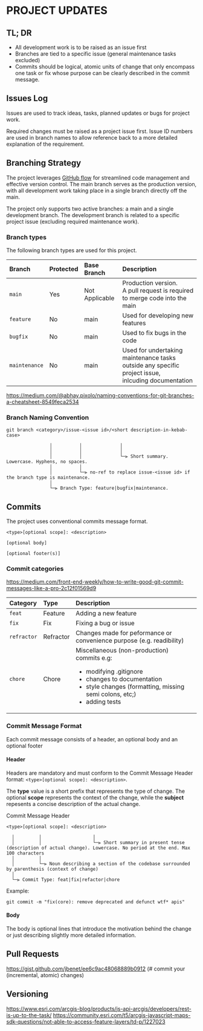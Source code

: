 # PROJECT UPDATES

## TL; DR

 - All development work is to be raised as an issue first
 - Branches are tied to a specific issue (general maintenance tasks excluded)
 - Commits should be logical, atomic units of change that only encompass one task or fix whose purpose can be clearly described in the commit message.

## Issues Log
Issues are used to track ideas, tasks, planned updates or bugs for project work. 

Required changes must be raised as a project issue first. Issue ID numbers are used in branch names to allow reference back to a more detailed explanation of the requirement.

## Branching Strategy

The project leverages [GitHub flow](https://docs.github.com/en/get-started/quickstart/github-flow) for streamlined code management and effective version control. The main branch serves as the production version, with all development work taking place in a single branch directly off the main. 

The project only supports two active branches: a main and a single development branch. The development branch is related to a specific project issue (excluding required maintenance work).

### Branch types

The following branch types are used for this project.

| Branch            | Protected | Base Branch    | Description                                                                                             |
|:------------------|:----------|:---------------|:--------------------------------------------------------------------------------------------------------|
| ```main```        | Yes       | Not Applicable | Production version.<br> A pull request is required to merge code into the main                          |
| ```feature```     | No        | main           | Used for developing new features                                                                        |
| ```bugfix```      | No        | main           | Used to fix bugs in the code                                                                            |
| ```maintenance``` | No        | main           | Used for undertaking maintenance tasks outside any specific project issue, <br> inlcuding documentation |

https://medium.com/@abhay.pixolo/naming-conventions-for-git-branches-a-cheatsheet-8549feca2534

### Branch Naming Convention
```
git branch <category>/issue-<issue id>/<short description-in-kebab-case>

                │          │              │
                │          │              │
                │          │              └─⫸ Short summary. Lowercase. Hyphens, no spaces.
                │          │ 
                │          └─⫸ no-ref to replace issue-<issue id> if the branch type is maintenance. 
                │
                └─⫸ Branch Type: feature|bugfix|maintenance.
```

## Commits
The project uses conventional commits message format. 
```
<type>[optional scope]: <description>

[optional body]

[optional footer(s)]
```


### Commit categories

https://medium.com/front-end-weekly/how-to-write-good-git-commit-messages-like-a-pro-2c12f01569d9

| Category        | Type          | Description                                                                                   |
|:----------------|:----------|:--------------------------------------------------------------------------------------------------|
| ```feat```      | Feature   | Adding a new feature                                                                              |
| ```fix```       | Fix       | Fixing a bug or issue                                                                             |
| ```refractor``` | Refractor | Changes made for peformance or convenience purpose (e.g. readibility)                             |
| ```chore```     | Chore     | Miscellaneous (non-production) commits e.g: <br><ul><li>modifying .gitignore</li><li>changes to documentation</li><li>style changes (formatting, missing semi colons, etc;)</li> <li>adding tests</li>|

### Commit Message Format

Each commit message consists of a header, an optional body and an optional footer 

#### Header
Headers are mandatory and must conform to the Commit Message Header format: ```<type>[optional scope]: <description>```.  

The <b>type</b> value is a short prefix that represents the type of change. The optional <b>scope</b> represents the context of the change, while the <b>subject</b> repesents a concise description of the actual change.

Commit Message Header
```
<type>[optional scope]: <description>

  │         │                   │
  │         │                   └─⫸ Short summary in present tense (description of actual change). Lowercase. No period at the end. Max 100 characters
  │         │
  │         └─⫸ Noun describing a section of the codebase surrounded by parenthesis (context of change)
  │
  └─⫸ Commit Type: feat|fix|refactor|chore
```

Example: 
```
git commit -m "fix(core): remove deprecated and defunct wtf* apis"
```


#### Body
The body is optional lines that introduce the motivation behind the change or just describing slightly more detailed information.

## Pull Requests








https://gist.github.com/jbenet/ee6c9ac48068889b0912 (# commit your (incremental, atomic) changes)





## Versioning


https://www.esri.com/arcgis-blog/products/js-api-arcgis/developers/rest-is-up-to-the-task/
https://community.esri.com/t5/arcgis-javascript-maps-sdk-questions/not-able-to-access-feature-layers/td-p/1227023



